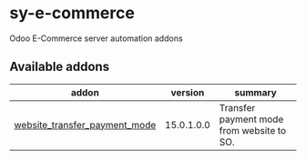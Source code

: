 # sy-e-commerce
Odoo E-Commerce server automation addons

[//]: # (addons)

Available addons
----------------
addon | version | summary
--- | --- | ---
[website_transfer_payment_mode](website_transfer_payment_mode/) | 15.0.1.0.0 | Transfer payment mode from website to SO.

[//]: # (end addons)
